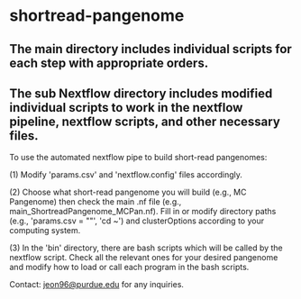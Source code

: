 # shortread-pangenome

## The main directory includes individual scripts for each step with appropriate orders.

## The sub Nextflow directory includes modified individual scripts to work in the nextflow pipeline, nextflow scripts, and other necessary files.
To use the automated nextflow pipe to build short-read pangenomes:

(1) Modify 'params.csv' and 'nextflow.config' files accordingly. 

(2) Choose what short-read pangenome you will build (e.g., MC Pangenome) then check the main .nf file (e.g., main_ShortreadPangenome_MCPan.nf). Fill in or modify directory paths (e.g., 'params.csv = ""', 'cd ~') and clusterOptions according to your computing system.

(3) In the 'bin' directory, there are bash scripts which will be called by the nextflow script. Check all the relevant ones for your desired pangenome and modify how to load or call each program in the bash scripts.

Contact: jeon96@purdue.edu for any inquiries.
